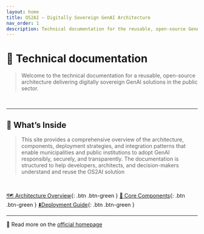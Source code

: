 ```yaml
---
layout: home
title: OS2AI – Digitally Sovereign GenAI Architecture
nav_order: 1
description: Technical documentation for the reusable, open-source GenAI solution developed under OS2.
---
```


# 📄 Technical documentation

> Welcome to the technical documentation for a reusable, open-source architecture delivering digitally sovereign GenAI solutions in the public sector.
<br>

---

## 📑 What’s Inside
>This site provides a comprehensive overview of the architecture, components, deployment strategies, and integration patterns that enable municipalities and public institutions to adopt GenAI responsibly, securely, and transparently. The documentation is structured to help developers, architects, and decision-makers understand and reuse the OS2AI solution

<br>

[🗺️ Architecture Overview](TBD){: .btn .btn-green }
[🧩 Core Components](TBD){: .btn .btn-green }
[ ⬇️Deployment Guide](TBD){: .btn .btn-green }

---

🔗 Read more on the [official homepage](https://www.os2.eu/os2ai)

